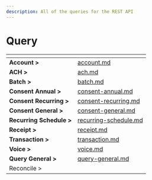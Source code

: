 ```yaml
---
description: All of the queries for the REST API
---
```


# Query

<table data-card-size="large" data-view="cards"><thead><tr><th></th><th data-hidden data-card-target data-type="content-ref"></th></tr></thead><tbody><tr><td><strong>Account ></strong></td><td><a href="account.md">account.md</a></td></tr><tr><td><strong>ACH ></strong></td><td><a href="ach.md">ach.md</a></td></tr><tr><td><strong>Batch ></strong></td><td><a href="batch.md">batch.md</a></td></tr><tr><td><strong>Consent Annual ></strong></td><td><a href="consent-annual.md">consent-annual.md</a></td></tr><tr><td><strong>Consent Recurring ></strong></td><td><a href="consent-recurring.md">consent-recurring.md</a></td></tr><tr><td><strong>Consent General ></strong></td><td><a href="consent-general.md">consent-general.md</a></td></tr><tr><td><strong>Recurring Schedule ></strong></td><td><a href="recurring-schedule.md">recurring-schedule.md</a></td></tr><tr><td><strong>Receipt ></strong></td><td><a href="receipt.md">receipt.md</a></td></tr><tr><td><strong>Transaction ></strong></td><td><a href="transaction.md">transaction.md</a></td></tr><tr><td><strong>Voice ></strong></td><td><a href="voice.md">voice.md</a></td></tr><tr><td><strong>Query General ></strong></td><td><a href="query-general.md">query-general.md</a></td></tr><tr><td>Reconcile ></td><td></td></tr></tbody></table>





















